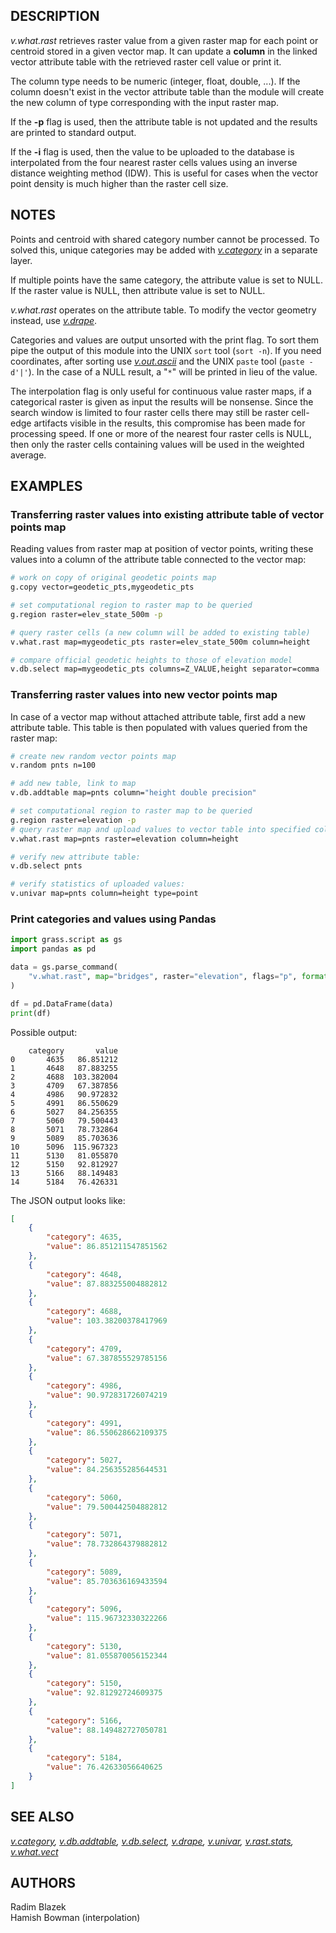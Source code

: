 ## DESCRIPTION

*v.what.rast* retrieves raster value from a given raster map for each
point or centroid stored in a given vector map. It can update a
**column** in the linked vector attribute table with the retrieved
raster cell value or print it.

The column type needs to be numeric (integer, float, double, ...). If
the column doesn't exist in the vector attribute table than the module
will create the new column of type corresponding with the input raster
map.

If the **-p** flag is used, then the attribute table is not updated and
the results are printed to standard output.

If the **-i** flag is used, then the value to be uploaded to the
database is interpolated from the four nearest raster cells values using
an inverse distance weighting method (IDW). This is useful for cases
when the vector point density is much higher than the raster cell size.

## NOTES

Points and centroid with shared category number cannot be processed. To
solved this, unique categories may be added with
*[v.category](v.category.md)* in a separate layer.

If multiple points have the same category, the attribute value is set to
NULL. If the raster value is NULL, then attribute value is set to NULL.

*v.what.rast* operates on the attribute table. To modify the vector
geometry instead, use *[v.drape](v.drape.md)*.

Categories and values are output unsorted with the print flag. To sort
them pipe the output of this module into the UNIX `sort` tool
(`sort -n`). If you need coordinates, after sorting use
*[v.out.ascii](v.out.ascii.md)* and the UNIX `paste` tool
(`paste -d'|'`). In the case of a NULL result, a "`*`" will be printed
in lieu of the value.

The interpolation flag is only useful for continuous value raster maps,
if a categorical raster is given as input the results will be nonsense.
Since the search window is limited to four raster cells there may still
be raster cell-edge artifacts visible in the results, this compromise
has been made for processing speed. If one or more of the nearest four
raster cells is NULL, then only the raster cells containing values will
be used in the weighted average.

## EXAMPLES

### Transferring raster values into existing attribute table of vector points map

Reading values from raster map at position of vector points, writing
these values into a column of the attribute table connected to the
vector map:

```sh
# work on copy of original geodetic points map
g.copy vector=geodetic_pts,mygeodetic_pts

# set computational region to raster map to be queried
g.region raster=elev_state_500m -p

# query raster cells (a new column will be added to existing table)
v.what.rast map=mygeodetic_pts raster=elev_state_500m column=height

# compare official geodetic heights to those of elevation model
v.db.select map=mygeodetic_pts columns=Z_VALUE,height separator=comma
```

### Transferring raster values into new vector points map

In case of a vector map without attached attribute table, first add a
new attribute table. This table is then populated with values queried
from the raster map:

```sh
# create new random vector points map
v.random pnts n=100

# add new table, link to map
v.db.addtable map=pnts column="height double precision"

# set computational region to raster map to be queried
g.region raster=elevation -p
# query raster map and upload values to vector table into specified column
v.what.rast map=pnts raster=elevation column=height

# verify new attribute table:
v.db.select pnts

# verify statistics of uploaded values:
v.univar map=pnts column=height type=point
```

### Print categories and values using Pandas

```python
import grass.script as gs
import pandas as pd

data = gs.parse_command(
    "v.what.rast", map="bridges", raster="elevation", flags="p", format="json"
)

df = pd.DataFrame(data)
print(df)
```

Possible output:

```text
    category       value
0       4635   86.851212
1       4648   87.883255
2       4688  103.382004
3       4709   67.387856
4       4986   90.972832
5       4991   86.550629
6       5027   84.256355
7       5060   79.500443
8       5071   78.732864
9       5089   85.703636
10      5096  115.967323
11      5130   81.055870
12      5150   92.812927
13      5166   88.149483
14      5184   76.426331
```

The JSON output looks like:

```json
[
    {
        "category": 4635,
        "value": 86.851211547851562
    },
    {
        "category": 4648,
        "value": 87.883255004882812
    },
    {
        "category": 4688,
        "value": 103.38200378417969
    },
    {
        "category": 4709,
        "value": 67.387855529785156
    },
    {
        "category": 4986,
        "value": 90.972831726074219
    },
    {
        "category": 4991,
        "value": 86.550628662109375
    },
    {
        "category": 5027,
        "value": 84.256355285644531
    },
    {
        "category": 5060,
        "value": 79.500442504882812
    },
    {
        "category": 5071,
        "value": 78.732864379882812
    },
    {
        "category": 5089,
        "value": 85.703636169433594
    },
    {
        "category": 5096,
        "value": 115.96732330322266
    },
    {
        "category": 5130,
        "value": 81.055870056152344
    },
    {
        "category": 5150,
        "value": 92.81292724609375
    },
    {
        "category": 5166,
        "value": 88.149482727050781
    },
    {
        "category": 5184,
        "value": 76.42633056640625
    }
]
```

## SEE ALSO

*[v.category](v.category.md), [v.db.addtable](v.db.addtable.md),
[v.db.select](v.db.select.md), [v.drape](v.drape.md),
[v.univar](v.univar.md), [v.rast.stats](v.rast.stats.md),
[v.what.vect](v.what.vect.md)*

## AUTHORS

Radim Blazek  
Hamish Bowman (interpolation)
